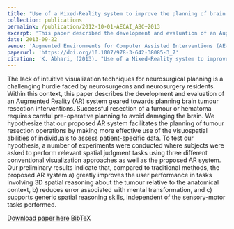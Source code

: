 ```yaml
---
title: "Use of a Mixed-Reality system to improve the planning of brain tumour resections: preliminary results"
collection: publications
permalink: /publication/2012-10-01-AECAI_ABC+2013
excerpt: 'This paper described the development and evaluation of an Augmented Reality (AR) system geared towards planning brain tumour resection interventions.'
date: 2013-09-22
venue: 'Augmented Environments for Computer Assisted Interventions (AE-CAI)'
paperurl: 'https://doi.org/10.1007/978-3-642-38085-3_7'
citation: 'K. Abhari, (2013). "Use of a Mixed-Reality system to improve the planning of brain tumour resections: preliminary results"; in <i>Augmented Environments for Computer Assisted Interventions (AE-CAI)</i>, LNCS 7815, pp. 55-66.'
---
```


The lack of intuitive visualization techniques for neurosurgical planning is a challenging hurdle faced by neurosurgeons and neurosurgery residents. Within this context, this paper describes the development and evaluation of an Augmented Reality (AR) system geared towards planning brain tumour resection interventions. Successful resection of a tumour or hematoma requires careful pre-operative planning to avoid damaging the brain. We hypothesize that our proposed AR system facilitates the planning of tumour resection operations by making more effective use of the visuospatial abilities of individuals to assess patient-specific data. To test our hypothesis, a number of experiments were conducted where subjects were asked to perform relevant spatial judgment tasks using three different conventional visualization approaches as well as the proposed AR system. Our preliminary results indicate that, compared to traditional methods, the proposed AR system a) greatly improves the user performance in tasks involving 3D spatial reasoning about the tumour relative to the anatomical context, b) reduces error associated with mental transformation, and c) supports generic spatial reasoning skills, independent of the sensory-motor tasks performed.

[Download paper here](https://doi.org/10.1007/978-3-642-38085-3_7) [BibTeX](./../files/bibtex/ABC+2013.bib)